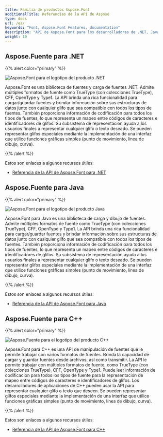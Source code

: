 ```yaml
---
title: Familia de productos Aspose.Font
additionalTitle: Referencias de la API de Aspose
type: docs
url: /es/
keywords: "Font, Aspose.Font Features, documentation"
description: "API de Aspose.Font para los desarrolladores de .NET, Java y C++, que crean aplicaciones de procesamiento de fuentes geniales."
weight: 10
---
```


## Aspose.Fuente para .NET

{{% alert color="primary" %}}

![Aspose.Font para el logotipo del producto .NET](../home_1.png)


Aspose.Font es una biblioteca de fuentes y carga de fuentes .NET. Admite múltiples formatos de fuente como TrueType (con colecciones TrueType), CFF, OpenType y Type1. La API brinda una rica funcionalidad para cargar/guardar fuentes y brindar información sobre sus estructuras de datos junto con cualquier glifo que sea compatible con todos los tipos de fuentes. También proporciona información de codificación para todos los tipos de fuentes, lo que representa un mapeo entre códigos de caracteres e identificadores de glifos. Su subsistema de representación ayuda a los usuarios finales a representar cualquier glifo o texto deseado. Se pueden representar glifos especiales mediante la implementación de una interfaz que utilice funciones gráficas simples (punto de movimiento, línea de dibujo, curva).

{{% /alert %}}

Estos son enlaces a algunos recursos útiles:
- [Referencia de la API de Aspose.Font para .NET](/font/es/net/)


## Aspose.Fuente para Java

{{% alert color="primary" %}}

![Aspose.Font para el logotipo del producto Java](../home_2.png)


Aspose.Font para Java es una biblioteca de carga y dibujo de fuentes. Admite múltiples formatos de fuente como TrueType (con colecciones TrueType), CFF, OpenType y Type1. La API brinda una rica funcionalidad para cargar/guardar fuentes y brindar información sobre sus estructuras de datos junto con cualquier glifo que sea compatible con todos los tipos de fuentes. También proporciona información de codificación para todos los tipos de fuentes, lo que representa un mapeo entre códigos de caracteres e identificadores de glifos. Su subsistema de representación ayuda a los usuarios finales a representar cualquier glifo o texto deseado. Se pueden representar glifos especiales mediante la implementación de una interfaz que utilice funciones gráficas simples (punto de movimiento, línea de dibujo, curva).

{{% /alert %}}

Estos son enlaces a algunos recursos útiles:
- [Referencia de la API de Aspose.Font para Java](/font/java/)

## Aspose.Fuente para C++

{{% alert color="primary" %}}

![Aspose.Fuente para el logotipo del producto C++](../home_3.png)


Aspose.Font para C++ es una API de manipulación de fuentes que le permite trabajar con varios formatos de fuentes. Brinda la capacidad de cargar y guardar fuentes desde archivos, así como transmitir. La API le permite trabajar con múltiples formatos de fuente, como TrueType (con colecciones TrueType), CFF, OpenType y Type1. Puede leer información de codificación para todos los tipos de fuente para la representación de mapeo entre códigos de caracteres e identificadores de glifos. Los desarrolladores de aplicaciones de C++ pueden usar la API para representar cualquier glifo o texto que deseen. Se pueden representar glifos especiales mediante la implementación de una interfaz que utilice funciones gráficas simples (punto de movimiento, línea de dibujo, curva).

{{% /alert %}}

Estos son enlaces a algunos recursos útiles:

- [Referencia de la API de Aspose.Font para C++](/font/cpp/)
